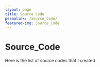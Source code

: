 ```yaml
---
layout: page
title: Source Code
permalink: /Source_Code/
featured-img: Source_Code
---
```


# Source_Code
Here is the list of source codes that I created
